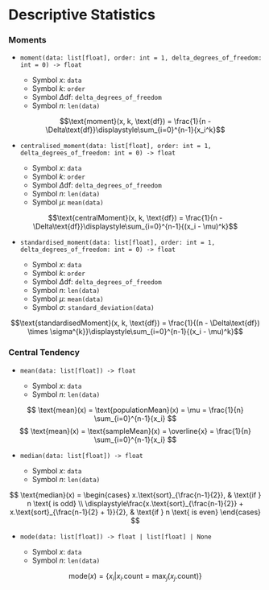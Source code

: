 # Descriptive Statistics


### Moments

- `moment(data: list[float], order: int = 1, delta_degrees_of_freedom: int = 0) -> float`

    - Symbol $x$: `data`
    - Symbol $k$: `order`
    - Symbol $\Delta\text{df}$: `delta_degrees_of_freedom`
    - Symbol $n$: `len(data)`

$$\text{moment}(x, k, \text{df}) = \frac{1}{n - \Delta\text{df}}\displaystyle\sum_{i=0}^{n-1}{x_i^k}$$

- `centralised_moment(data: list[float], order: int = 1, delta_degrees_of_freedom: int = 0) -> float`

    - Symbol $x$: `data`
    - Symbol $k$: `order`
    - Symbol $\Delta\text{df}$: `delta_degrees_of_freedom`
    - Symbol $n$: `len(data)`
    - Symbol $\mu$: `mean(data)`

$$\text{centralMoment}(x, k, \text{df}) = \frac{1}{n - \Delta\text{df}}\displaystyle\sum_{i=0}^{n-1}{(x_i - \mu)^k}$$

- `standardised_moment(data: list[float], order: int = 1, delta_degrees_of_freedom: int = 0) -> float`

    - Symbol $x$: `data`
    - Symbol $k$: `order`
    - Symbol $\Delta\text{df}$: `delta_degrees_of_freedom`
    - Symbol $n$: `len(data)`
    - Symbol $\mu$: `mean(data)`
    - Symbol $\sigma$: `standard_deviation(data)`

$$\text{standardisedMoment}(x, k, \text{df}) = \frac{1}{(n - \Delta\text{df}) \times \sigma^{k}}\displaystyle\sum_{i=0}^{n-1}{(x_i - \mu)^k}$$


### Central Tendency

- `mean(data: list[float]) -> float`

    - Symbol $x$: `data`
    - Symbol $n$: `len(data)`

$$
\text{mean}(x) = \text{populationMean}(x) = \mu = \frac{1}{n} \sum_{i=0}^{n-1}{x_i}
$$
$$
\text{mean}(x) = \text{sampleMean}(x) = \overline{x} = \frac{1}{n} \sum_{i=0}^{n-1}{x_i}
$$

- `median(data: list[float]) -> float`

    - Symbol $x$: `data`
    - Symbol $n$: `len(data)`

$$
\text{median}(x) = 
\begin{cases}
x.\text{sort}_{\frac{n-1}{2}}, & \text{if } n \text{ is odd} \\
\displaystyle\frac{x.\text{sort}_{\frac{n-1}{2}} + x.\text{sort}_{\frac{n-1}{2} + 1}}{2}, & \text{if } n \text{ is even}
\end{cases}
$$

- `mode(data: list[float]) -> float | list[float] | None`

    - Symbol $x$: `data`
    - Symbol $n$: `len(data)`

$$
\text{mode}(x) = \left\{ x_i \bigg| x_i.\text{count} = \max_j (x_j.\text{count}) \right\}
$$
